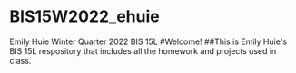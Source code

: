 # BIS15W2022_ehuie
Emily Huie Winter Quarter 2022 BIS 15L
#Welcome! 
##This is Emily Huie's BIS 15L respository that includes all the homework and projects used in class. 
